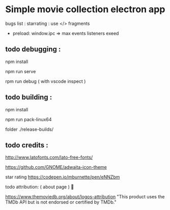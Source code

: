
# Simple movie collection electron app


bugs list :
starrating : use </> fragments
- preload: window.ipc => max events listeners exeed



todo debugging :
----------------

npm install

npm run serve

rpm run debug ( with vscode inspect )


todo building :
---------------

npm install

npm run pack-linux64

folder ./release-builds/



todo credits :
--------------


http://www.latofonts.com/lato-free-fonts/

https://github.com/GNOME/adwaita-icon-theme

star rating
https://codepen.io/mburnette/pen/eNNZbm


todo attribution: ( about page ) 🐛

https://www.themoviedb.org/about/logos-attribution
"This product uses the TMDb API but is not endorsed or certified by TMDb."

